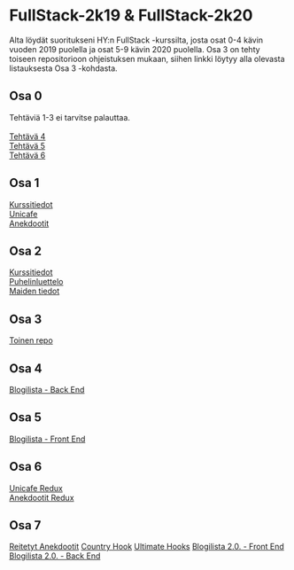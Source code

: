 # FullStack-2k19 & FullStack-2k20

Alta löydät suoritukseni HY:n FullStack -kurssilta, josta osat 0-4 kävin vuoden 2019 puolella ja osat 5-9 kävin 2020 puolella. Osa 3 on tehty toiseen repositorioon ohjeistuksen mukaan, siihen linkki löytyy alla olevasta listauksesta Osa 3 -kohdasta.

<h2>Osa 0</h2>

Tehtäviä 1-3 ei tarvitse palauttaa.<br/><br/>
[Tehtävä 4](https://github.com/rpulkka/FullStack-2k19/blob/master/Osa_0/tehtava_4.png)<br/>
[Tehtävä 5](https://github.com/rpulkka/FullStack-2k19/blob/master/Osa_0/tehtava_5.png)<br/>
[Tehtävä 6](https://github.com/rpulkka/FullStack-2k19/blob/master/Osa_0/tehtava_6.png)<br/>

<h2>Osa 1</h2>

[Kurssitiedot](https://github.com/rpulkka/FullStack-2k19/tree/master/Osa_1/kurssitiedot)<br/>
[Unicafe](https://github.com/rpulkka/FullStack-2k19/tree/master/Osa_1/unicafe)<br/>
[Anekdootit](https://github.com/rpulkka/FullStack-2k19/tree/master/Osa_1/anekdootit)<br/>

<h2>Osa 2</h2>

[Kurssitiedot](https://github.com/rpulkka/FullStack-2k19/tree/master/Osa_2/kurssitiedot)<br/>
[Puhelinluettelo](https://github.com/rpulkka/FullStack-2k19/tree/master/Osa_2/puhelinluettelo)<br/>
[Maiden tiedot](https://github.com/rpulkka/FullStack-2k19/tree/master/Osa_2/maidentiedot)<br/>

<h2>Osa 3</h2>

[Toinen repo](https://github.com/rpulkka/FullStack2k19-osa3)

<h2>Osa 4</h2>

[Blogilista - Back End](https://github.com/rpulkka/FullStack-2k19/tree/master/Osa_4/blogilista)

<h2>Osa 5</h2>

[Blogilista - Front End](https://github.com/rpulkka/FullStack-2k19/tree/master/Osa_5/bloglist-frontend)

<h2>Osa 6</h2>

[Unicafe Redux](https://github.com/rpulkka/FullStack-2k19/tree/master/Osa_6/unicafe-redux)<br/>
[Anekdootit Redux](https://github.com/rpulkka/FullStack-2k19/tree/master/Osa_6/redux-anecdotes)

<h2>Osa 7</h2>

[Reitetyt Anekdootit](https://github.com/rpulkka/FullStack-2k19/tree/master/Osa_7/routed-anecdotes)
[Country Hook](https://github.com/rpulkka/FullStack-2k19/tree/master/Osa_7/country-hook)
[Ultimate Hooks](https://github.com/rpulkka/FullStack-2k19/tree/master/Osa_7/ultimate-hooks)
[Blogilista 2.0. - Front End](https://github.com/rpulkka/FullStack-2k19/tree/master/Osa_7/bloglist-v2-frontend)
[Blogilista 2.0. - Back End](https://github.com/rpulkka/FullStack-2k19/tree/master/Osa_7/bloglist-v2-backend)
